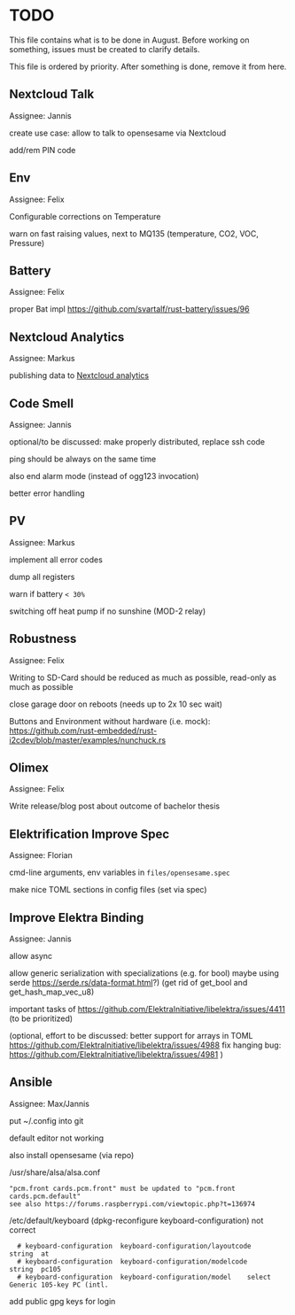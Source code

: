 # TODO

This file contains what is to be done in August.
Before working on something, issues must be created to clarify details.

This file is ordered by priority.
After something is done, remove it from here.

## Nextcloud Talk

Assignee: Jannis

create use case: allow to talk to opensesame via Nextcloud

add/rem PIN code


## Env

Assignee: Felix

Configurable corrections on Temperature

warn on fast raising values, next to MQ135 (temperature, CO2, VOC, Pressure)

## Battery

Assignee: Felix

proper Bat impl https://github.com/svartalf/rust-battery/issues/96


## Nextcloud Analytics

Assignee: Markus

publishing data to [Nextcloud analytics](https://github.com/Rello/analytics/wiki/API#data-add)


## Code Smell

Assignee: Jannis

optional/to be discussed: make properly distributed, replace ssh code

ping should be always on the same time

also end alarm mode (instead of ogg123 invocation)

better error handling


## PV

Assignee: Markus

implement all error codes

dump all registers

warn if battery `< 30%`

switching off heat pump if no sunshine (MOD-2 relay)


## Robustness

Assignee: Felix

Writing to SD-Card should be reduced as much as possible, read-only as much as possible

close garage door on reboots (needs up to 2x 10 sec wait)

Buttons and Environment without hardware (i.e. mock): https://github.com/rust-embedded/rust-i2cdev/blob/master/examples/nunchuck.rs


## Olimex

Assignee: Felix

Write release/blog post about outcome of bachelor thesis


## Elektrification Improve Spec

Assignee: Florian

cmd-line arguments, env variables in `files/opensesame.spec`

make nice TOML sections in config files (set via spec)



## Improve Elektra Binding

Assignee: Jannis

allow async

allow generic serialization with specializations (e.g. for bool) maybe using serde https://serde.rs/data-format.html?) (get rid of get_bool and get_hash_map_vec_u8)

important tasks of https://github.com/ElektraInitiative/libelektra/issues/4411 (to be prioritized)

(optional, effort to be discussed:
	better support for arrays in TOML https://github.com/ElektraInitiative/libelektra/issues/4988
	fix hanging bug: https://github.com/ElektraInitiative/libelektra/issues/4981
	)


## Ansible

Assignee: Max/Jannis

put ~/.config into git

default editor not working

also install opensesame (via repo)

/usr/share/alsa/alsa.conf

	"pcm.front cards.pcm.front" must be updated to "pcm.front cards.pcm.default"
	see also https://forums.raspberrypi.com/viewtopic.php?t=136974

/etc/default/keyboard (dpkg-reconfigure keyboard-configuration) not correct

	  # keyboard-configuration  keyboard-configuration/layoutcode       string  at
	  # keyboard-configuration  keyboard-configuration/modelcode        string  pc105
	  # keyboard-configuration  keyboard-configuration/model    select  Generic 105-key PC (intl.

add public gpg keys for login
